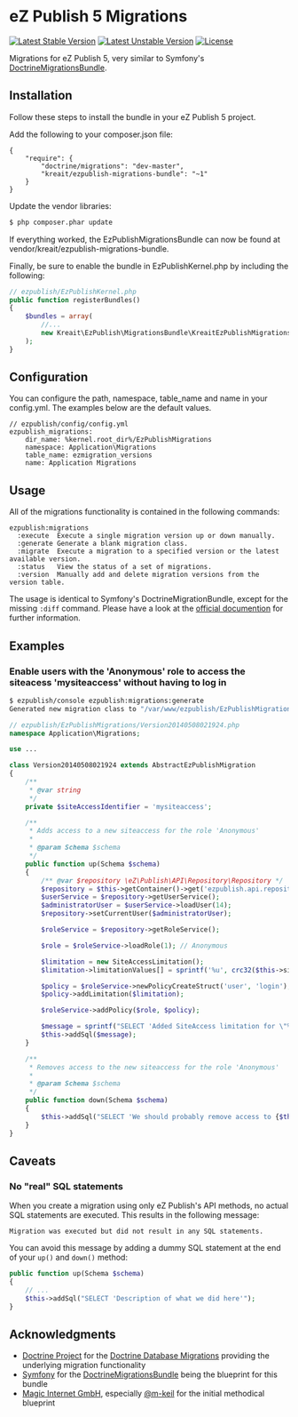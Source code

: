 # eZ Publish 5 Migrations

[![Latest Stable Version](https://poser.pugx.org/kreait/ezpublish-migrations-bundle/v/stable.png)](https://packagist.org/packages/kreait/ezpublish-migrations-bundle)
[![Latest Unstable Version](https://poser.pugx.org/kreait/ezpublish-migrations-bundle/v/unstable.png)](https://packagist.org/packages/kreait/ezpublish-migrations-bundle)
[![License](https://poser.pugx.org/kreait/ezpublish-migrations-bundle/license.png)](https://packagist.org/packages/kreait/ezpublish-migrations-bundle)

Migrations for eZ Publish 5, very similar to Symfony's
[DoctrineMigrationsBundle](https://github.com/doctrine/DoctrineMigrationsBundle).



## Installation

Follow these steps to install the bundle in your eZ Publish 5 project.

Add the following to your composer.json file:

```
{
    "require": {
        "doctrine/migrations": "dev-master",
        "kreait/ezpublish-migrations-bundle": "~1"
    }
}
```

Update the vendor libraries:

```bash
$ php composer.phar update
```

If everything worked, the EzPublishMigrationsBundle can now be found at vendor/kreait/ezpublish-migrations-bundle.

Finally, be sure to enable the bundle in EzPublishKernel.php by including the following:

```php
// ezpublish/EzPublishKernel.php
public function registerBundles()
{
    $bundles = array(
        //...
        new Kreait\EzPublish\MigrationsBundle\KreaitEzPublishMigrationsBundle(),
    );
}
```

## Configuration

You can configure the path, namespace, table_name and name in your config.yml.
The examples below are the default values.

```
// ezpublish/config/config.yml
ezpublish_migrations:
    dir_name: %kernel.root_dir%/EzPublishMigrations
    namespace: Application\Migrations
    table_name: ezmigration_versions
    name: Application Migrations
```

## Usage

All of the migrations functionality is contained in the following commands:

```
ezpublish:migrations
  :execute  Execute a single migration version up or down manually.
  :generate Generate a blank migration class.
  :migrate  Execute a migration to a specified version or the latest available version.
  :status   View the status of a set of migrations.
  :version  Manually add and delete migration versions from the version table.
```

The usage is identical to Symfony's DoctrineMigrationBundle, except for the missing `:diff` command.
Please have a look at the
[official documention](http://symfony.com/doc/current/bundles/DoctrineMigrationsBundle/index.html)
for further information.

## Examples

### Enable users with the 'Anonymous' role to access the siteacess 'mysiteaccess' without having to log in

```bash
$ ezpublish/console ezpublish:migrations:generate
Generated new migration class to "/var/www/ezpublish/EzPublishMigrations/Version20140508021924.php"
```

```php
// ezpublish/EzPublishMigrations/Version20140508021924.php
namespace Application\Migrations;

use ...

class Version20140508021924 extends AbstractEzPublishMigration
{
    /**
     * @var string
     */
    private $siteAccessIdentifier = 'mysiteaccess';

    /**
     * Adds access to a new siteaccess for the role 'Anonymous'
     *
     * @param Schema $schema
     */
    public function up(Schema $schema)
    {
        /** @var $repository \eZ\Publish\API\Repository\Repository */
        $repository = $this->getContainer()->get('ezpublish.api.repository');
        $userService = $repository->getUserService();
        $administratorUser = $userService->loadUser(14);
        $repository->setCurrentUser($administratorUser);

        $roleService = $repository->getRoleService();

        $role = $roleService->loadRole(1); // Anonymous

        $limitation = new SiteAccessLimitation();
        $limitation->limitationValues[] = sprintf('%u', crc32($this->siteAccessIdentifier));

        $policy = $roleService->newPolicyCreateStruct('user', 'login');
        $policy->addLimitation($limitation);

        $roleService->addPolicy($role, $policy);

        $message = sprintf("SELECT 'Added SiteAccess limitation for \"%s\" to role \"%s\"'", $this->siteAccessIdentifier, $role->identifier);
        $this->addSql($message);
    }

    /**
     * Removes access to the new siteaccess for the role 'Anonymous'
     *
     * @param Schema $schema
     */
    public function down(Schema $schema)
    {
        $this->addSql("SELECT 'We should probably remove access to {$this->siteAccessIdentifier} here'");
    }
}

```

## Caveats

### No "real" SQL statements

When you create a migration using only eZ Publish's API methods, no actual SQL statements are executed. This results in the following message:

```
Migration was executed but did not result in any SQL statements.
```

You can avoid this message by adding a dummy SQL statement at the end of your `up()` and `down()` method:

```php
public function up(Schema $schema)
{
    // ...
    $this->addSql("SELECT 'Description of what we did here'");
}
```


## Acknowledgments

- [Doctrine Project](http://www.doctrine-project.org/) for the [Doctrine Database Migrations](https://github.com/doctrine/migrations) providing the underlying migration functionality
- [Symfony](http://symfony.com/) for the [DoctrineMigrationsBundle](https://github.com/doctrine/DoctrineMigrationsBundle) being the blueprint for this bundle
- [Magic Internet GmbH](http://www.magicinternet.de/), especially [@m-keil](https://github.com/m-keil) for the initial methodical blueprint
